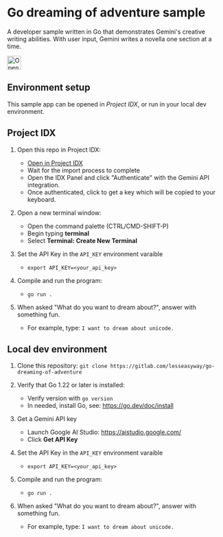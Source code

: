 # Go dreaming of adventure sample

A developer sample written in Go that demonstrates Gemini's creative writing
abilities. With user input, Gemini writes a novella one section at a time.

<a href="https://idx.google.com/import?url=https://gitlab.com/lesseasyway/go-dreaming-of-adventure">
<picture>
  <source media="(prefers-color-scheme: dark)" srcset="https://cdn.idx.dev/btn/open_dark_32@2x.png">
  <source media="(prefers-color-scheme: light)" srcset="https://cdn.idx.dev/btn/open_light_32@2x.png">
  <img height="32" alt="Open in IDX" src="https://cdn.idx.dev/btn/open_purple_32@2x.png">
</picture>
</a>

## Environment setup

This sample app can be opened in _Project IDX_, or run in your local dev environment.

## Project IDX

1. Open this repo in Project IDX:
   - [Open in Project IDX](https://idx.google.com/import?url=https://gitlab.com/lesseasyway/go-dreaming-of-adventure)
   - Wait for the import process to complete
   - Open the IDX Panel and click "Authenticate" with the Gemini API integration. 
   - Once authenticated, click to get a key which will be copied to your keyboard.

1. Open a new terminal window:
   - Open the command palette (CTRL/CMD-SHIFT-P)
   - Begin typing **terminal**
   - Select **Terminal: Create New Terminal**

1. Set the API Key in the `API_KEY` environment varaible
    - `export API_KEY=<your_api_key>`

1. Compile and run the program:
   - `go run .`

1. When asked "What do you want to dream about?", answer with something fun.
   - For example, type: `I want to dream about unicode.`

## Local dev environment

1. Clone this repository: `git clone https://gitlab.com/lesseasyway/go-dreaming-of-adventure`

1. Verify that Go 1.22 or later is installed:
   - Verify version with `go version`
   - In needed, install Go, see: https://go.dev/doc/install

1. Get a Gemini API key
    - Launch Google AI Studio: https://aistudio.google.com/
    - Click **Get API Key**

1. Set the API Key in the `API_KEY` environment varaible
    - `export API_KEY=<your_api_key>`

1. Compile and run the program:
   - `go run .`

1. When asked "What do you want to dream about?", answer with something fun.
   - For example, type: `I want to dream about unicode.`
